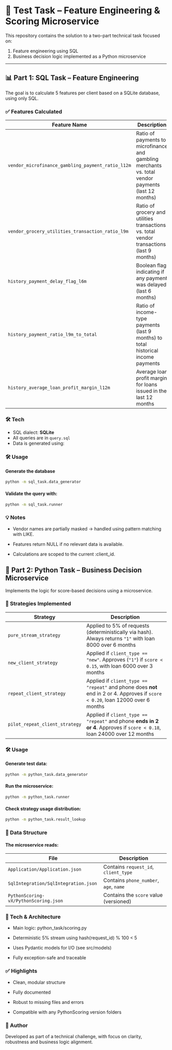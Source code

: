 # 🚀 Test Task – Feature Engineering & Scoring Microservice

This repository contains the solution to a two-part technical task focused on:
1. Feature engineering using SQL
2. Business decision logic implemented as a Python microservice

---

## 📊 Part 1: SQL Task – Feature Engineering

The goal is to calculate 5 features per client based on a SQLite database, using only SQL.

### ✅ Features Calculated

| Feature Name | Description |
|-------------|-------------|
| `vendor_microfinance_gambling_payment_ratio_l12m` | Ratio of payments to microfinance and gambling merchants vs. total vendor payments (last 12 months) |
| `vendor_grocery_utilities_transaction_ratio_l9m` | Ratio of grocery and utilities transactions vs. total vendor transactions (last 9 months) |
| `history_payment_delay_flag_l6m` | Boolean flag indicating if any payment was delayed (last 6 months) |
| `history_payment_ratio_l9m_to_total` | Ratio of income-type payments (last 9 months) to total historical income payments |
| `history_average_loan_profit_margin_l12m` | Average loan profit margin for loans issued in the last 12 months |

### 🛠 Tech

- SQL dialect: **SQLite**
- All queries are in `query.sql`
- Data is generated using:

### 🛠️ Usage

#### Generate the database

```bash
python -m sql_task.data_generator
```

#### Validate the query with:
```bash
python -m sql_task.runner
```

### 💡 Notes
- Vendor names are partially masked → handled using pattern matching with LIKE.

- Features return NULL if no relevant data is available.

- Calculations are scoped to the current :client_id.

## 🧠 Part 2: Python Task – Business Decision Microservice

Implements the logic for score-based decisions using a microservice.

### 🔁 Strategies Implemented

| Strategy                     | Description                                                                                       |
|-----------------------------|---------------------------------------------------------------------------------------------------|
| `pure_stream_strategy`      | Applied to 5% of requests (deterministically via hash). Always returns `"1"` with loan 8000 over 6 months |
| `new_client_strategy`       | Applied if `client_type == "new"`. Approves (`"1"`) if `score < 0.15`, with loan 6000 over 3 months |
| `repeat_client_strategy`    | Applied if `client_type == "repeat"` and phone does **not** end in 2 or 4. Approves if `score < 0.20`, loan 12000 over 6 months |
| `pilot_repeat_client_strategy` | Applied if `client_type == "repeat"` and phone **ends in 2 or 4**. Approves if `score < 0.18`, loan 24000 over 12 months |

### 🛠️ Usage

#### Generate test data:
```bash
python -m python_task.data_generator
```
#### Run the microservice:

```bash
python -m python_task.runner
```

#### Check strategy usage distribution:
```bash
python -m python_task.result_lookup
```

### 📁 Data Structure

#### The microservice reads:

| File                                  | Description                             |
|---------------------------------------|-----------------------------------------|
| `Application/Application.json`        | Contains `request_id`, `client_type`    |
| `SqlIntegration/SqlIntegration.json`  | Contains `phone_number`, `age`, `name`  |
| `PythonScoring-vX/PythonScoring.json` | Contains the `score` value (versioned)  |

### 🧱 Tech & Architecture
- Main logic: python_task/scoring.py

- Deterministic 5% stream using hash(request_id) % 100 < 5

- Uses Pydantic models for I/O (see src/models)

- Fully exception-safe and traceable

### ✅ Highlights
- Clean, modular structure

- Fully documented

- Robust to missing files and errors

- Compatible with any PythonScoring version folders

### 🤝 Author
Developed as part of a technical challenge, with focus on clarity, robustness and business logic alignment.
